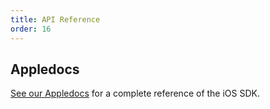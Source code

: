 ```yaml
---
title: API Reference
order: 16
---
```


## Appledocs

[See our Appledocs](/developers/sdk/ios/appledocs/index.html) for a complete reference of the iOS SDK.